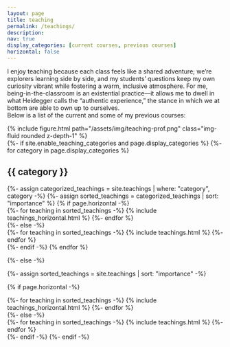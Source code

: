 ```yaml
---
layout: page
title: teaching
permalink: /teachings/
description: 
nav: true
display_categories: [current courses, previous courses]
horizontal: false
---
```

<div class="row">
  <div class="col-md-8">
   <p indent="2em">
   I enjoy teaching because each class feels like a shared adventure; we’re explorers learning side by side, and my students’ questions keep my own curiosity vibrant while fostering a warm, inclusive atmosphere. For me, <it>being-in-the-classroom</it> is an existential practice—it allows me to dwell in what Heidegger calls the “authentic experience,” the stance in which we at bottom are able to own up to ourselves.
   <!-- (Basic Problems of Phenomenology, p. 160) -->
  <br>
   Below is a list of the current and some of my previous courses:
  <br>
   </p>
  </div>
  <div class="col-md-4">
    {% include figure.html path="/assets/img/teaching-prof.png" class="img-fluid rounded z-depth-1" %}
  </div>
</div>

<!-- pages/teachings.md -->
<div class="teachings">
{%- if site.enable_teaching_categories and page.display_categories %}
  <!-- Display categorized teachings -->
  {%- for category in page.display_categories %}
  <h2 class="category">{{ category }}</h2>
  {%- assign categorized_teachings = site.teachings | where: "category", category -%}
  {%- assign sorted_teachings = categorized_teachings | sort: "importance" %}
  <!-- Generate cards for each teaching -->
  {% if page.horizontal -%}
  <div class="container">
    <div class="row row-cols-2">
    {%- for teaching in sorted_teachings -%}
      {% include teachings_horizontal.html %}
    {%- endfor %}
    </div>
  </div>
  {%- else -%}
  <div class="grid">
    {%- for teaching in sorted_teachings -%}
      {% include teachings.html %}
    {%- endfor %}
  </div>
  {%- endif -%}
  {% endfor %}

{%- else -%}
<!-- Display teachings without categories -->
  {%- assign sorted_teachings = site.teachings | sort: "importance" -%}
  <!-- Generate cards for each teaching -->
  {% if page.horizontal -%}
  <div class="container">
    <div class="row row-cols-2">
    {%- for teaching in sorted_teachings -%}
      {% include teachings_horizontal.html %}
    {%- endfor %}
    </div>
  </div>
  {%- else -%}
  <div class="grid">
    {%- for teaching in sorted_teachings -%}
      {% include teachings.html %}
    {%- endfor %}
  </div>
  {%- endif -%}
{%- endif -%}
</div>
